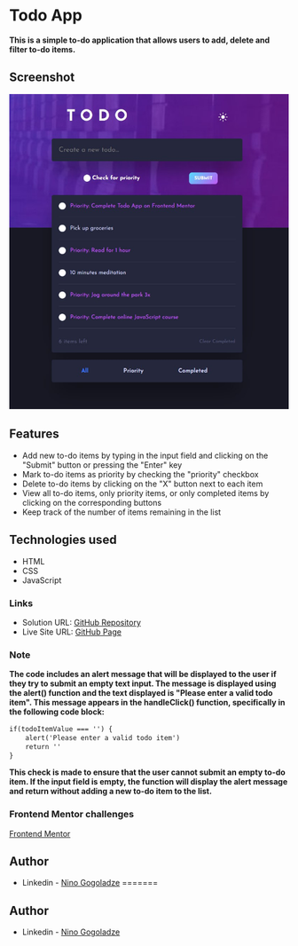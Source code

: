 # Todo App

**This is a simple to-do application that allows users to add, delete and filter to-do items.**

## Screenshot

![](./screenshot.jpg)

## Features

- Add new to-do items by typing in the input field and clicking on the "Submit" button or pressing the "Enter" key
- Mark to-do items as priority by checking the "priority" checkbox
- Delete to-do items by clicking on the "X" button next to each item
- View all to-do items, only priority items, or only completed items by clicking on the corresponding buttons
- Keep track of the number of items remaining in the list

## Technologies used

- HTML
- CSS
- JavaScript

### Links

- Solution URL: [GitHub Repository](https://github.com/ninogogol/Todo-app)
- Live Site URL: [GitHub Page](https://ninogogol.github.io/Todo-app/)

### Note

**The code includes an alert message that will be displayed to the user if they try to submit an empty text input. The message is displayed using the alert() function and the text displayed is "Please enter a valid todo item". This message appears in the handleClick() function, specifically in the following code block:**
```
if(todoItemValue === '') {
    alert('Please enter a valid todo item')
    return ''
}
```
**This check is made to ensure that the user cannot submit an empty to-do item. If the input field is empty, the function will display the alert message and return without adding a new to-do item to the list.**

### Frontend Mentor challenges

[Frontend Mentor](https://www.frontendmentor.io/challenges/todo-app-Su1_KokOW)

## Author

- Linkedin - [Nino Gogoladze](https://www.linkedin.com/in/nino-gogoladze-80a075227/)
=======


## Author

- Linkedin - [Nino Gogoladze](https://www.linkedin.com/in/nino-gogoladze-80a075227/)
